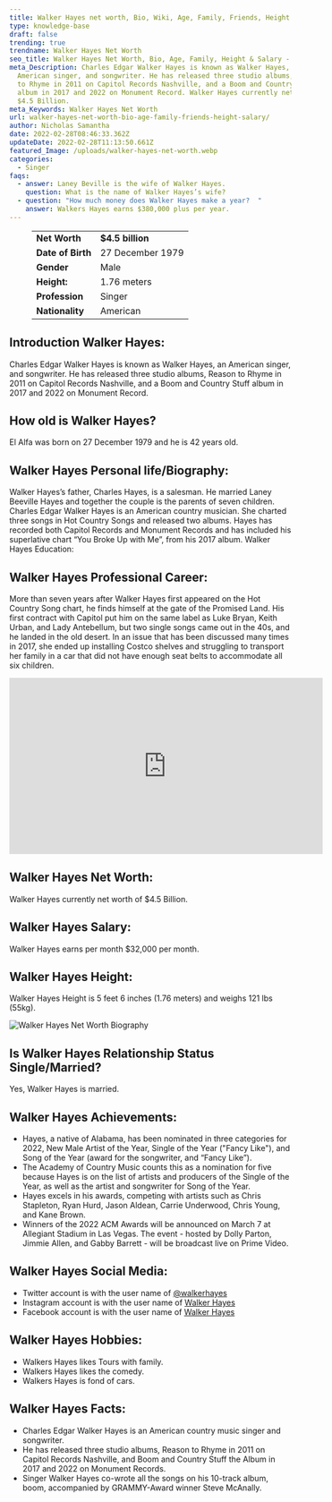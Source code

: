 ```yaml
---
title: Walker Hayes net worth, Bio, Wiki, Age, Family, Friends, Height & Salary
type: knowledge-base
draft: false
trending: true
trendname: Walker Hayes Net Worth
seo_title: Walker Hayes Net Worth, Bio, Age, Family, Height & Salary - WorthKnow
meta_Description: Charles Edgar Walker Hayes is known as Walker Hayes, an
  American singer, and songwriter. He has released three studio albums, Reason
  to Rhyme in 2011 on Capitol Records Nashville, and a Boom and Country Stuff
  album in 2017 and 2022 on Monument Record. Walker Hayes currently net worth of
  $4.5 Billion.
meta_Keywords: Walker Hayes Net Worth
url: walker-hayes-net-worth-bio-age-family-friends-height-salary/
author: Nicholas Samantha
date: 2022-02-28T08:46:33.362Z
updateDate: 2022-02-28T11:13:50.661Z
featured_Image: /uploads/walker-hayes-net-worth.webp
categories:
  - Singer
faqs:
  - answer: Laney Beville is the wife of Walker Hayes.
    question: What is the name of Walker Hayes’s wife?
  - question: "How much money does Walker Hayes make a year?  "
    answer: Walkers Hayes earns $380,000 plus per year.
---
```

<figure class="wp-block-table is-style-stripes">
  <table>
    <tbody>
      <tr>
        <td>
          <strong>Net Worth</strong>
        </td>
        <td>
          <strong>$4.5 billion</strong>
        </td>
      </tr>
      <tr>
        <td>
          <strong>Date of Birth</strong>
        </td>
        <td>27 December 1979</td>
      </tr>
      <tr>
        <td>
          <strong>Gender</strong>
        </td>
        <td>Male</td>
      </tr>
      <tr>
        <td>
          <strong>Height:</strong>
        </td>
        <td>1.76 meters</td>
      </tr>
      <tr>
        <td>
          <strong>Profession</strong>
        </td>
        <td>Singer</td>
      </tr>
      <tr>
        <td>
          <strong>Nationality</strong>
        </td>
        <td>American</td>
      </tr>
    </tbody>
  </table>
</figure>

## **Introduction Walker Hayes:**

Charles Edgar Walker Hayes is known as Walker Hayes, an American singer, and songwriter. He has released three studio albums, Reason to Rhyme in 2011 on Capitol Records Nashville, and a Boom and Country Stuff album in 2017 and 2022 on Monument Record.

## **How old is Walker Hayes?**

El Alfa was born on 27 December 1979 and he is 42 years old.

## **Walker Hayes Personal life/Biography:**

Walker Hayes’s father, Charles Hayes, is a salesman. He married Laney Beeville Hayes and together the couple is the parents of seven children. Charles Edgar Walker Hayes is an American country musician. She charted three songs in Hot Country Songs and released two albums. Hayes has recorded both Capitol Records and Monument Records and has included his superlative chart “You Broke Up with Me”, from his 2017 album. Walker Hayes Education:

## **Walker Hayes Professional Career:**

More than seven years after Walker Hayes first appeared on the Hot Country Song chart, he finds himself at the gate of the Promised Land. His first contract with Capitol put him on the same label as Luke Bryan, Keith Urban, and Lady Antebellum, but two single songs came out in the 40s, and he landed in the old desert. In an issue that has been discussed many times in 2017, she ended up installing Costco shelves and struggling to transport her family in a car that did not have enough seat belts to accommodate all six children.

<iframe width="560" height="315" src="https://www.youtube.com/embed/ZTb78AYGM8M" title="YouTube video player" frameborder="0" allow="accelerometer; autoplay; clipboard-write; encrypted-media; gyroscope; picture-in-picture" allowfullscreen></iframe>

## **Walker Hayes Net Worth:**

Walker Hayes currently net worth of $4.5 Billion.

## **Walker Hayes Salary:**

Walker Hayes earns per month $32,000 per month.

## **Walker Hayes Height:**

Walker Hayes Height is 5 feet 6 inches (1.76 meters) and weighs 121 lbs (55kg).

![Walker Hayes Net Worth Biography](/uploads/walker-hayes-net-worth-biography.webp)

## **Is Walker Hayes Relationship Status Single/Married?**

Yes, Walker Hayes is married.

## **Walker Hayes Achievements:**

* Hayes, a native of Alabama, has been nominated in three categories for 2022, New Male Artist of the Year, Single of the Year ("Fancy Like"), and Song of the Year (award for the songwriter, and “Fancy Like”).
* The Academy of Country Music counts this as a nomination for five because Hayes is on the list of artists and producers of the Single of the Year, as well as the artist and songwriter for Song of the Year.
* Hayes excels in his awards, competing with artists such as Chris Stapleton, Ryan Hurd, Jason Aldean, Carrie Underwood, Chris Young, and Kane Brown.
* Winners of the 2022 ACM Awards will be announced on March 7 at Allegiant Stadium in Las Vegas. The event - hosted by Dolly Parton, Jimmie Allen, and Gabby Barrett - will be broadcast live on Prime Video.

## **Walker Hayes Social Media:**

* Twitter account is with the user name of <a href="https://twitter.com/walkerhayes" rel="nofollow">@walkerhayes</a>
* Instagram account is with the user name of <a href="https://www.instagram.com/walkerhayes/" rel="nofollow">Walker Hayes</a>
* Facebook account is with the user name of <a href="https://www.facebook.com/walkerhayes" rel="nofollow">Walker Hayes</a>

## **Walker Hayes Hobbies:**

* Walkers Hayes likes Tours with family.
* Walkers Hayes likes the comedy.
* Walkers Hayes is fond of cars.

## **Walker Hayes Facts:**

* Charles Edgar Walker Hayes is an American country music singer and songwriter.
* He has released three studio albums, Reason to Rhyme in 2011 on Capitol Records Nashville, and Boom and Country Stuff the Album in 2017 and 2022 on Monument Records.
* Singer Walker Hayes co-wrote all the songs on his 10-track album, boom, accompanied by GRAMMY-Award winner Steve McAnally.